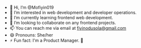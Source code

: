- 👋 Hi, I’m @Mofiyin019
- 👀 I’m interested in web development and developer operations.
- 🌱 I’m currently learning frontend web development.
- 💞️ I’m looking to collaborate on any frontend projects.
- 📫 You can reach me via email at fiyinodusola@gmail.com
- 😄 Pronouns: She/her
- ⚡ Fun fact: I'm a Product Manager. 🤧

<!---
Mofiyin019/Mofiyin019 is a ✨ special ✨ repository because its `README.md` (this file) appears on your GitHub profile.
You can click the Preview link to take a look at your changes.
--->
